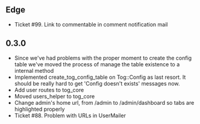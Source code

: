 Edge
----
* Ticket #99. Link to commentable in comment notification mail

0.3.0
----
* Since we've had problems with the proper moment to create the config table we've moved the process of manage the table existence to a internal method
* Implemented create_tog_config_table on Tog::Config as last resort. It should be really hard to get 'Config doesn't exists' messages now.
* Add user routes to tog_core
* Moved users_helper to tog_core
* Change admin's home url, from /admin to /admin/dashboard so tabs are highlighted properly
* Ticket #88. Problem with URLs in UserMailer